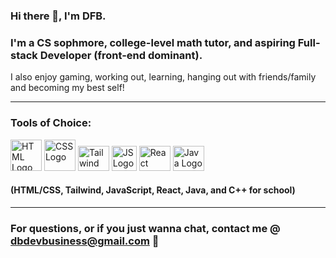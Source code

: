 ### Hi there 👋, I'm DFB.

### I'm a CS sophmore, college-level math tutor, and aspiring Full-stack Developer (front-end dominant).
I also enjoy gaming, working out, learning, hanging out with friends/family and becoming my best self!

________________________________________

### Tools of Choice:
<img src="https://github.com/DFBDev/DFBDev/assets/104178225/2b288a8a-edc9-4360-9b72-d20e879c756b" alt="HTML Logo" width="50" height="50">  <img src="https://github.com/DFBDev/DFBDev/assets/104178225/20e7ad0e-4283-4168-afee-f866ec5f9f1e" alt="CSS Logo" width="50" height="50">  <img src="https://github.com/DFBDev/DFBDev/assets/104178225/8ae3f395-234e-411d-b285-ff7fc44d602c" alt="Tailwind Logo" width="50" height="40">  <img src="https://github.com/DFBDev/DFBDev/assets/104178225/dac65b5c-79fa-427e-9c80-6449cf5f1f9c" alt="JS Logo" width="40" height="40"> <img src="https://github.com/DFBDev/DFBDev/assets/104178225/5b3a99e4-2a89-49b8-a9fb-4365c95b3684" alt="React Logo" width="50" height="40"> <img src="https://github.com/DFBDev/DFBDev/assets/104178225/e094e4c4-c768-4509-ade2-28255bce9d76" alt="Java Logo" width="50" height="40"> 

#### (HTML/CSS, Tailwind, JavaScript, React, Java, and C++ for school)

________________________________________

### For questions, or if you just wanna chat, contact me @ dbdevbusiness@gmail.com 📧

